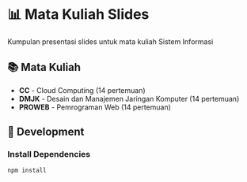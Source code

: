 # 📊 Mata Kuliah Slides

Kumpulan presentasi slides untuk mata kuliah Sistem Informasi

## 📚 Mata Kuliah

- **CC** - Cloud Computing (14 pertemuan)
- **DMJK** - Desain dan Manajemen Jaringan Komputer (14 pertemuan)  
- **PROWEB** - Pemrograman Web (14 pertemuan)

## 🚀 Development

### Install Dependencies
```bash
npm install